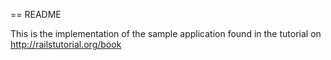== README

This is the implementation of the sample application found in the tutorial on
http://railstutorial.org/book
